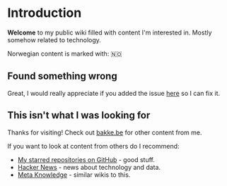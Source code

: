 # Introduction

**Welcome** to my public wiki filled with content I'm interested in. Mostly somehow related to technology.

Norwegian content is marked with: 🇳🇴

## Found something wrong

Great, I would really appreciate if you added the issue [here](https://github.com/bakke92/hwiki/issues) so I can fix it.

## This isn't what I was looking for

Thanks for visiting! Check out [bakke.be](https://bakke.be) for other content from me.

If you want to look at content from others do I recommend:

* [My starred repositories on GitHub](https://github.com/bakke92?tab=stars) - good stuff.
* [Hacker News](http://news.ycombinator.com/) - news about technology and data.
* [Meta Knowledge](https://github.com/RichardLitt/meta-knowledge) - similar wikis to this.



